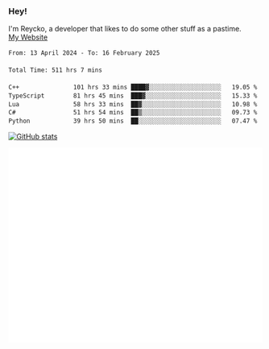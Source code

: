 ### Hey!
I'm Reycko, a developer that likes to do some other stuff as a pastime.  
[My Website](https://reycko.root.sx)

<!--START_SECTION:wakasection-->

```txt
From: 13 April 2024 - To: 16 February 2025

Total Time: 511 hrs 7 mins

C++               101 hrs 33 mins ████▓░░░░░░░░░░░░░░░░░░░░   19.05 %
TypeScript        81 hrs 45 mins  ███▓░░░░░░░░░░░░░░░░░░░░░   15.33 %
Lua               58 hrs 33 mins  ██▓░░░░░░░░░░░░░░░░░░░░░░   10.98 %
C#                51 hrs 54 mins  ██▒░░░░░░░░░░░░░░░░░░░░░░   09.73 %
Python            39 hrs 50 mins  ██░░░░░░░░░░░░░░░░░░░░░░░   07.47 %
```

<!--END_SECTION:wakasection-->

[![GitHub stats](https://github-readme-stats.vercel.app/api?username=Reycko&show_icons=true&theme=dark&hide_title=true&count_private=true)](https://github.com/anuraghazra/github-readme-stats)

![Metrics](/github-metrics.svg)
